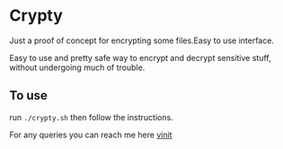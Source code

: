 Crypty
======

Just a proof of concept for encrypting some files.Easy to use interface.

Easy to use and pretty safe way to encrypt and decrypt sensitive stuff, without undergoing much of trouble.

To use
------

run  `./crypty.sh` then follow the instructions.

For any queries you can reach me here [vinit](http://twitter.com/vinitcool76)
